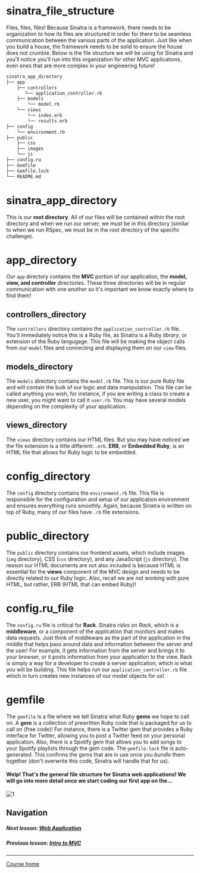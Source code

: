 # sinatra_file_structure
Files, files, files! Because Sinatra is a framework, there needs to be organization to how its files are structured in order for there to be seamless communication between the various parts of the application. Just like when you build a house, the framework needs to be solid to ensure the house does not crumble. Below is the file structure we will be using for Sinatra and you'll notice you'll run into this organization for other MVC applications, even ones that are more complex in your engineering future!

```bash
sinatra_app_directory
├── app
    ├── controllers
       └── application_controller.rb
    ├── models
        └── model.rb
    └── views
        └── index.erb
        └── results.erb
├── config
    └── environment.rb
├── public
    ├── css
    ├── images
    └── js
├── config.ru
├── Gemfile
├── Gemfile.lock
└── README.md
```

# sinatra_app_directory
This is our **root directory**. All of our files will be contained within the root directory and when we run our server, we *must* be in this directory (similar to when we run RSpec, we must be in the root directory of the specific challenge).

# app_directory
Our `app` directory contains the **MVC** portion of our application, the **model, view, and controller** directories. These three directories will be in regular communication with one another so it's important we know exactly where to find them!  

## controllers_directory
The `controllers` directory contains the `application_controller.rb` file. You'll immediately notice this is a Ruby file, as Sinatra is a Ruby *library*, or extension of the Ruby langugage. This file will be making the object calls from our `model` files and connecting and displaying them on our `view` files.  
## models_directory
The `models` directory contains the `model.rb` file. This is our pure Ruby file and will contain the bulk of our logic and data manipulation. This file can be called anything you wish, for instance, if you are writing a class to create a new user, you might want to call it `user.rb`. You may have several models depending on the complexity of your application. 
## views_directory
The `views` directory contains our HTML files. But you may have noticed we the file extension is a little different: `.erb`. **ERB**, or **Embedded Ruby**, is an HTML file that allows for Ruby logic to be embedded. 

# config_directory
The `config` directory contains the `environment.rb` file. This file is responsible for the configuration and setup of our application environment and ensures everything runs smoothly. Again, because Sinatra is written on top of Ruby, many of our files have `.rb` file extensions. 

# public_directory
The `public` directory contains our frontend assets, which include images (`img` directory), CSS (`css` directory), and any JavaScript (`js` directory). The reason our HTML documents are not also included is because HTML is essential for the **views** component of the MVC design and needs to be directly related to our Ruby logic. Also, recall we are not working with pure HTML, but rather, ERB (HTML that can embed Ruby)!

# config.ru_file
The `config.ru` file is critical for **Rack**. Sinatra *rides on Rack*, which is a **middleware**, or a component of the application that monitors and makes data requests. Just think of middleware as the part of the application in the middle that helps pass around data and information between the server and the user! For example, it gets information from the server and brings it to your browser, or it posts information from your application to the view. Rack is simply a way for a developer to create a server application, which is what you will be building. This file helps run our `application_controller.rb` file which in turn creates new instances of our model objects for us! 

# gemfile
The `gemfile` is a file where we tell Sinatra what Ruby **gems** we hope to call on. A **gem** is a collection of prewritten Ruby code that is packaged for us to call on (free code)! For instance, there is a Twitter gem that provides a Ruby interface for Twitter, allowing you to post a Twitter feed on your personal application. Also, there is a Spotify gem that allows you to add songs to your Spotify playlists through the gem code. The `gemfile.lock` file is auto-generated. This confirms the gems that are in use once you *bundle* them together (don't overwrite this code, Sinatra will handle that for us).

#### Welp! That's the general file structure for Sinatra web applications! We will go into more detail once we start coding our first app on the...  

![1](http://i.imgur.com/Fad4wwb.gif)     

## Navigation  
##### Next lesson: [Web Application](https://github.com/Coderdotnew/intro_web_apps_acp/tree/master/09_class/03_web_application)   
##### Previous lesson: [Intro to MVC](https://github.com/Coderdotnew/intro_web_apps_acp/tree/master/09_class/01_mvc_intro)  
---  
[Course home](https://github.com/Coderdotnew/intro_web_apps_acp)   
